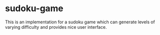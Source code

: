 # sudoku-game

This is an implementation for a sudoku game which can generate levels of varying difficulty and provides nice user interface.
